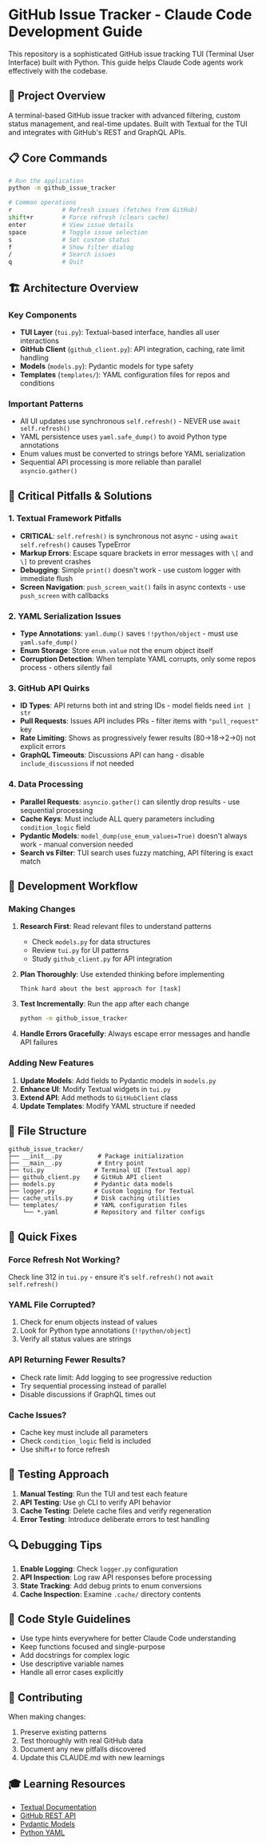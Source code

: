 # GitHub Issue Tracker - Claude Code Development Guide

This repository is a sophisticated GitHub issue tracking TUI (Terminal User Interface) built with Python. This guide helps Claude Code agents work effectively with the codebase.

## 🎯 Project Overview

A terminal-based GitHub issue tracker with advanced filtering, custom status management, and real-time updates. Built with Textual for the TUI and integrates with GitHub's REST and GraphQL APIs.

## 📋 Core Commands

```bash
# Run the application
python -m github_issue_tracker

# Common operations
r              # Refresh issues (fetches from GitHub)
shift+r        # Force refresh (clears cache)
enter          # View issue details
space          # Toggle issue selection
s              # Set custom status
f              # Show filter dialog
/              # Search issues
q              # Quit
```

## 🏗️ Architecture Overview

### Key Components
- **TUI Layer** (`tui.py`): Textual-based interface, handles all user interactions
- **GitHub Client** (`github_client.py`): API integration, caching, rate limit handling
- **Models** (`models.py`): Pydantic models for type safety
- **Templates** (`templates/`): YAML configuration files for repos and conditions

### Important Patterns
- All UI updates use synchronous `self.refresh()` - NEVER use `await self.refresh()`
- YAML persistence uses `yaml.safe_dump()` to avoid Python type annotations
- Enum values must be converted to strings before YAML serialization
- Sequential API processing is more reliable than parallel `asyncio.gather()`

## 🐛 Critical Pitfalls & Solutions

### 1. Textual Framework Pitfalls
- **CRITICAL**: `self.refresh()` is synchronous not async - using `await self.refresh()` causes TypeError
- **Markup Errors**: Escape square brackets in error messages with `\[` and `\]` to prevent crashes
- **Debugging**: Simple `print()` doesn't work - use custom logger with immediate flush
- **Screen Navigation**: `push_screen_wait()` fails in async contexts - use `push_screen` with callbacks

### 2. YAML Serialization Issues
- **Type Annotations**: `yaml.dump()` saves `!!python/object` - must use `yaml.safe_dump()`
- **Enum Storage**: Store `enum.value` not the enum object itself
- **Corruption Detection**: When template YAML corrupts, only some repos process - others silently fail

### 3. GitHub API Quirks
- **ID Types**: API returns both int and string IDs - model fields need `int | str`
- **Pull Requests**: Issues API includes PRs - filter items with `"pull_request"` key
- **Rate Limiting**: Shows as progressively fewer results (80→18→2→0) not explicit errors
- **GraphQL Timeouts**: Discussions API can hang - disable `include_discussions` if not needed

### 4. Data Processing
- **Parallel Requests**: `asyncio.gather()` can silently drop results - use sequential processing
- **Cache Keys**: Must include ALL query parameters including `condition_logic` field
- **Pydantic Models**: `model_dump(use_enum_values=True)` doesn't always work - manual conversion needed
- **Search vs Filter**: TUI search uses fuzzy matching, API filtering is exact match

## 🔧 Development Workflow

### Making Changes
1. **Research First**: Read relevant files to understand patterns
   - Check `models.py` for data structures
   - Review `tui.py` for UI patterns
   - Study `github_client.py` for API integration

2. **Plan Thoroughly**: Use extended thinking before implementing
   ```
   Think hard about the best approach for [task]
   ```

3. **Test Incrementally**: Run the app after each change
   ```bash
   python -m github_issue_tracker
   ```

4. **Handle Errors Gracefully**: Always escape error messages and handle API failures

### Adding New Features
1. **Update Models**: Add fields to Pydantic models in `models.py`
2. **Enhance UI**: Modify Textual widgets in `tui.py`
3. **Extend API**: Add methods to `GitHubClient` class
4. **Update Templates**: Modify YAML structure if needed

## 📁 File Structure

```
github_issue_tracker/
├── __init__.py          # Package initialization
├── __main__.py          # Entry point
├── tui.py              # Terminal UI (Textual app)
├── github_client.py    # GitHub API client
├── models.py           # Pydantic data models
├── logger.py           # Custom logging for Textual
├── cache_utils.py      # Disk caching utilities
└── templates/          # YAML configuration files
    └── *.yaml          # Repository and filter configs
```

## 🚀 Quick Fixes

### Force Refresh Not Working?
Check line 312 in `tui.py` - ensure it's `self.refresh()` not `await self.refresh()`

### YAML File Corrupted?
1. Check for enum objects instead of values
2. Look for Python type annotations (`!!python/object`)
3. Verify all status values are strings

### API Returning Fewer Results?
- Check rate limit: Add logging to see progressive reduction
- Try sequential processing instead of parallel
- Disable discussions if GraphQL times out

### Cache Issues?
- Cache key must include all parameters
- Check `condition_logic` field is included
- Use shift+r to force refresh

## 🧪 Testing Approach

1. **Manual Testing**: Run the TUI and test each feature
2. **API Testing**: Use `gh` CLI to verify API behavior
3. **Cache Testing**: Delete cache files and verify regeneration
4. **Error Testing**: Introduce deliberate errors to test handling

## 🔍 Debugging Tips

1. **Enable Logging**: Check `logger.py` configuration
2. **API Inspection**: Log raw API responses before processing
3. **State Tracking**: Add debug prints to enum conversions
4. **Cache Inspection**: Examine `.cache/` directory contents

## 📝 Code Style Guidelines

- Use type hints everywhere for better Claude Code understanding
- Keep functions focused and single-purpose
- Add docstrings for complex logic
- Use descriptive variable names
- Handle all error cases explicitly

## 🤝 Contributing

When making changes:
1. Preserve existing patterns
2. Test thoroughly with real GitHub data
3. Document any new pitfalls discovered
4. Update this CLAUDE.md with new learnings

## 🎓 Learning Resources

- [Textual Documentation](https://textual.textualize.io/)
- [GitHub REST API](https://docs.github.com/en/rest)
- [Pydantic Models](https://docs.pydantic.dev/)
- [Python YAML](https://pyyaml.org/wiki/PyYAMLDocumentation)